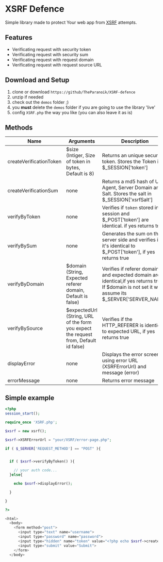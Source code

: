 # XSRF Defence
Simple library made to protect Your web app from [XSRF](https://owasp.org/www-community/attacks/csrf) attempts.

## Features

- Verificating request with security token
- Verificating request with security sum
- Verificating request with request domain
- Verificating request with request source URL

## Download and Setup

1. clone or download `https://github/TheParanoik/XSRF-defence`
2. unzip if needed
3. check out the `demos` folder ;)
4. you **must** delete the `demos` folder if you are going to use the library 'live'
5. config `XSRF.php` the way you like (you can also leave it as is)

## Methods

| Name | Arguments | Description |
|------|-----------|-------------|
| createVerificationToken | $size (Intiger, Size of token in bytes, Default is 8) | Returns an unique secure token. Stores the Token in $_SESSION['token'] |
| createVerificationSum | none | Returns a md5 hash of User Agent, Server Domain and Salt. Stores the salt in $_SESSION['xsrfSalt'] |
| verifyByToken | none | Verifies if `token` stored in session and $_POST['token'] are identical. if yes returns true. |
| verifyBySum | none | Generates the sum on the server side and verifies if it's identical to $_POST['token'], if yes returns true |
| verifyByDomain | $domain (String, Expected referer domain, Default is false) | Verifies if referer domain and expected domain are identical,if yes returns true. If $domain is not set it will assume its $_SERVER['SERVER_NAME'] |
| verifyBySource | $expectedUrl (String, URL of the form you expect the request from, Default id false) | Verifies if the HTTP_REFERER is identical to expected URL, if yes returns true |
| displayError | none | Displays the error screen using error URL (XSRFErrorUrl) and message (error) |
| errorMessage | none | Returns error message |

## Simple example

```PHP
<?php
session_start();

require_once 'XSRF.php';

$xsrf = new xsrf();

$xsrf->XSRFErrorUrl = "your/XSRF/error-page.php";

if ( $_SERVER['REQUEST_METHOD'] == "POST" ){


  if ( $xsrf->verifyByToken() ){

    // your auth code...
  }else{

    echo $xsrf->displayError();

  }

}

?>

<html>
  <body>
    <form method="post">
      <input type="text" name="username">
      <input type="password" name="password">
      <input type="hidden" name="token" value="<?php echo $xsrf->createVerificationToken(); ?>">
      <input type="submit" value="Submit">
    </form>
  </body>
```
